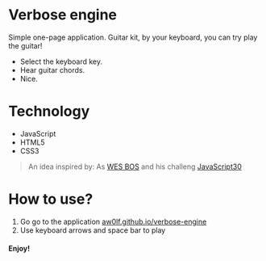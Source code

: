 # Verbose engine

Simple one-page application. Guitar kit, by your keyboard, you can try play the guitar!

  - Select the keyboard key.
  - Hear guitar chords.
  - Nice.

# Technology

  - JavaScript
  - HTML5
  - CSS3


>An idea inspired by:   As [WES BOS](https://wesbos.com) and his challeng [JavaScript30](https://javascript30.com)

# How to use?

1) Go go to the application 
    [aw0lf.github.io/verbose-engine](https://aw0lf.github.io/verbose-engine/)
2) Use keyboard arrows and space bar to play

#### Enjoy!

